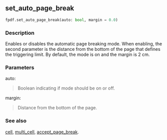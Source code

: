 ## set_auto_page_break ##

```python
fpdf.set_auto_page_break(auto: bool, margin = 0.0)
```

### Description ###

Enables or disables the automatic page breaking mode. When enabling, the second parameter is the distance from the bottom of the page that defines the triggering limit. By default, the mode is on and the margin is 2 cm.

### Parameters ###

auto:
> Boolean indicating if mode should be on or off.

margin:
> Distance from the bottom of the page.

### See also ###

[cell](Cell.md), [multi_cell](MultiCell.md), [accept_page_break](AcceptPageBreak.md).
